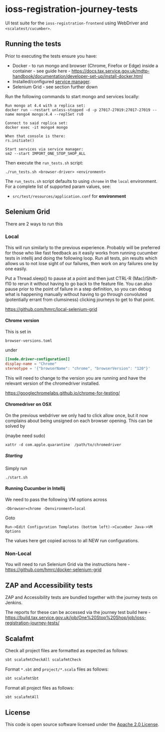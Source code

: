 # ioss-registration-journey-tests
UI test suite for the `ioss-registration-frontend` using WebDriver and `<scalatest/cucumber>`.  

## Running the tests

Prior to executing the tests ensure you have:
 - Docker - to run mongo and browser (Chrome, Firefox or Edge) inside a container - see guide here - https://docs.tax.service.gov.uk/mdtp-handbook/documentation/developer-set-up/install-docker.html
 - Installed/configured [service manager](https://github.com/hmrc/service-manager).  
 - Selenium Grid - see section further down

Run the following commands to start mongo and services locally:

    Run mongo at 4.4 with a replica set:
    docker run --restart unless-stopped -d -p 27017-27019:27017-27019 --name mongo4 mongo:4.4 --replSet rs0
    
    Connect to said replica set:
    docker exec -it mongo4 mongo

    When that console is there:
    rs.initiate()

    Start services via service manager:
    sm2 --start IMPORT_ONE_STOP_SHOP_ALL 

Then execute the `run_tests.sh` script:

    ./run_tests.sh <browser-driver> <environment> 

The `run_tests.sh` script defaults to using `chrome` in the `local` environment.  For a complete list of supported param values, see:
 - `src/test/resources/application.conf` for **environment**

## Selenium Grid

There are 2 ways to run this

### Local
This will run similarly to the previous experience. Probably will be preferred for those who like fast feedback as it easily works 
from running cucumber tests in intellij and doing the following loop. Run all tests, pin results which allows us to not lose sight of our
failures, then work on any failures one by one easily.

Put a Thread.sleep() to pause at a point and then just CTRL-R (Mac)/Shift-f10 to rerun it without
having to go back to the feature file. You can also pause prior to the point of failure in a step definition, 
so you can debug what is happening manually without having to go through convoluted (potentially errant from clumsiness) clicking
journeys to get to that point.

https://github.com/hmrc/local-selenium-grid

#### Chrome version
This is set in 

```
browser-versions.toml
```

under 

```toml
[[node.driver-configuration]]
display-name = "Chrome"
stereotype = '{"browserName": "chrome", "browserVersion": "120"}'
```

This will need to change to the version you are running and have the relevant version of the chromedriver installed.

https://googlechromelabs.github.io/chrome-for-testing/

#### Chromedriver on OSX 
On the previous webdriver we only had to click allow once, but it now complains about being unsigned on each browser opening.
This can be solved by 

(maybe need sudo)
```
xattr -d com.apple.quarantine  /path/to/chromedriver
```

##### Starting
Simply run
```
./start.sh
```

#### Running Cucumber in Intellij
We need to pass the following VM options across

```
-Dbrowser=chrome -Denvironment=local
```

Goto 
```
Run->Edit Configuration Templates (bottom left)->Cucumber Java->VM Options
```

The values here get copied across to all NEW run configurations. 


### Non-Local
You will need to run Selenium Grid via the instructions here - https://github.com/hmrc/docker-selenium-grid

## ZAP and Accessibility tests

ZAP and Accessibility tests are bundled together with the journey tests on Jenkins. 

The reports for these can be accessed via the journey test build here - https://build.tax.service.gov.uk/job/One%20Stop%20Shop/job/ioss-registration-journey-tests/

## Scalafmt

Check all project files are formatted as expected as follows:

```bash
sbt scalafmtCheckAll scalafmtCheck
```

Format `*.sbt` and `project/*.scala` files as follows:

```bash
sbt scalafmtSbt
```

Format all project files as follows:

```bash
sbt scalafmtAll
```

## License

This code is open source software licensed under the [Apache 2.0 License]("http://www.apache.org/licenses/LICENSE-2.0.html").